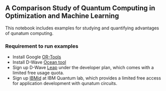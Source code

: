 ## A Comparison Study of Quantum Computing in Optimization and Machine Learning    

This notebook includes examples for studying and quantifying advantages of qunatum computing.

### Requirement to run examples
- Install Google [OR-Tools](https://developers.google.com/optimization/install)
- Install D-Wave [Ocean tool](https://docs.ocean.dwavesys.com/en/stable/overview/install.html)
- Sign up D-Wave [Leap](https://cloud.dwavesys.com/leap/signup/) under the developer plan, which comes with a limited free usage quota.
- Sign up [IBMid](https://quantum-computing.ibm.com/lab) at IBM Quantum lab, which provides a limited free access for application development with qunatum circuits. 
